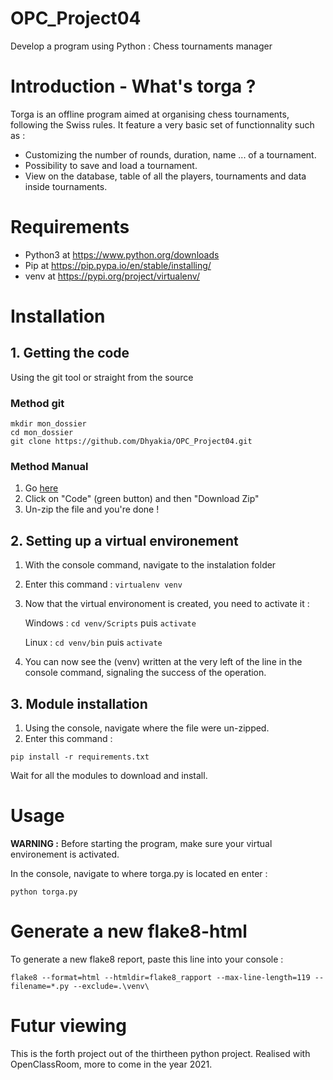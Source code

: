 # OPC_Project04
Develop a program using Python : Chess tournaments manager


# Introduction -  What's torga ?

Torga is an offline program aimed at organising chess tournaments, following the Swiss rules. 
It feature a very basic set of functionnality such as :
* Customizing the number of rounds, duration, name ... of a tournament.
* Possibility to save and load a tournament.
* View on the database, table of all the players, tournaments and data inside tournaments.


# Requirements

* Python3 at https://www.python.org/downloads
* Pip at https://pip.pypa.io/en/stable/installing/
* venv at https://pypi.org/project/virtualenv/


# Installation

## 1. Getting the code

Using the git tool or straight from the source

### Method git
```
mkdir mon_dossier
cd mon_dossier
git clone https://github.com/Dhyakia/OPC_Project04.git
```
### Method Manual
1. Go [here](https://github.com/Dhyakia/OPC_Project04)
2. Click on "Code" (green button) and then "Download Zip"
3. Un-zip the file and you're done !

## 2. Setting up a virtual environement
1. With the console command, navigate to the instalation folder
2. Enter this command : ```virtualenv venv```
3. Now that the virtual environoment is created, you need to activate it :

   Windows : ```cd venv/Scripts``` puis ```activate```
   
   Linux : ```cd venv/bin``` puis ```activate```
   
4. You can now see the (venv) written at the very left of the line in the console command, signaling the success of the operation.

## 3. Module installation

1. Using the console, navigate where the file were un-zipped.
2. Enter this command :
```
pip install -r requirements.txt
```
Wait for all the modules to download and install.

# Usage

<b>WARNING :</b> Before starting the program, make sure your virtual environement is activated.

In the console, navigate to where torga.py is located en enter :
```
python torga.py
```


# Generate a new flake8-html

To generate a new flake8 report, paste this line into your console :
```
flake8 --format=html --htmldir=flake8_rapport --max-line-length=119 --filename=*.py --exclude=.\venv\
```


# Futur viewing

This is the forth project out of the thirtheen python project.
Realised with OpenClassRoom, more to come in the year 2021.